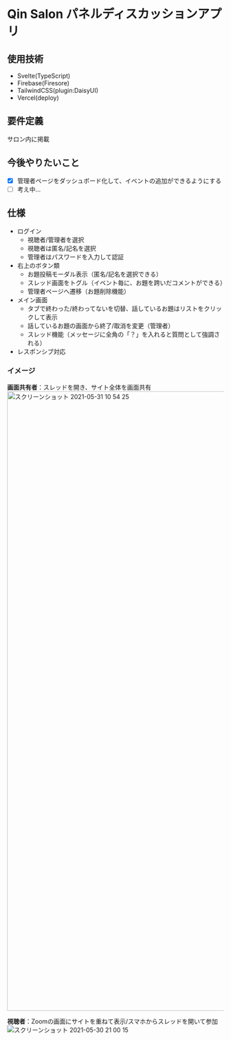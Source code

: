 # Qin Salon パネルディスカッションアプリ

## 使用技術
- Svelte(TypeScript)
- Firebase(Firesore)
- TailwindCSS(plugin:DaisyUI)
- Vercel(deploy)

## 要件定義
サロン内に掲載

## 今後やりたいこと
- [x] 管理者ページをダッシュボード化して、イベントの追加ができるようにする
- [ ] 考え中...

## 仕様
- ログイン
  - 視聴者/管理者を選択
  - 視聴者は匿名/記名を選択
  - 管理者はパスワードを入力して認証
- 右上のボタン類
  - お題投稿モーダル表示（匿名/記名を選択できる）
  - スレッド画面をトグル（イベント毎に、お題を跨いだコメントができる）
  - 管理者ページへ遷移（お題削除機能）
- メイン画面
  - タブで終わった/終わってないを切替、話しているお題はリストをクリックして表示
  - 話しているお題の画面から終了/取消を変更（管理者）
  - スレッド機能（メッセージに全角の「？」を入れると質問として強調される）
- レスポンシブ対応

### イメージ  
**画面共有者**：スレッドを開き、サイト全体を画面共有  
  <img width="1440" alt="スクリーンショット 2021-05-31 10 54 25" src="https://user-images.githubusercontent.com/71614432/120129251-945e6400-c1fe-11eb-996c-d53def44e241.png">
    
**視聴者**：Zoomの画面にサイトを重ねて表示/スマホからスレッドを開いて参加
![スクリーンショット 2021-05-30 21 00 15](https://user-images.githubusercontent.com/71614432/120128220-7abc1d00-c1fc-11eb-8636-69a2d4b4a2aa.png)
